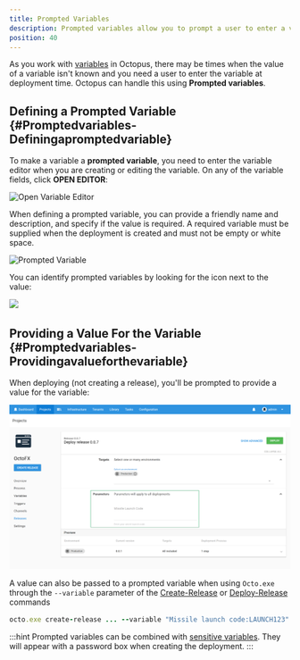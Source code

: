 ```yaml
---
title: Prompted Variables
description: Prompted variables allow you to prompt a user to enter a value rather than storing it in Octopus.
position: 40
---
```

As you work with [variables](/docs/deployment-process/variables/index.md) in Octopus, there may be times when the value of a variable isn't known and you need a user to enter the variable at deployment time. Octopus can handle this using **Prompted variables**.

## Defining a Prompted Variable {#Promptedvariables-Definingapromptedvariable}

To make a variable a **prompted variable**, you need to enter the variable editor when you are creating or editing the variable. On any of the variable fields, click **OPEN EDITOR**:

![Open Variable Editor](open-editor.png)

When defining a prompted variable, you can provide a friendly name and description, and specify if the value is required. A required variable must be supplied when the deployment is created and must not be empty or white space.

![Prompted Variable](prompted-variable.png)

You can identify prompted variables by looking for the icon next to the value:

![](prompted-variable-icon.png)

## Providing a Value For the Variable {#Promptedvariables-Providingavalueforthevariable}

When deploying (not creating a release), you'll be prompted to provide a value for the variable:

![Required prompted variable](/docs/images/3048314/3278301.png)

A value can also be passed to a prompted variable when using `Octo.exe` through the `--variable` parameter of the [Create-Release](/docs/octopus-rest-api/octo.exe-command-line/create-release.md) or [Deploy-Release](/docs/octopus-rest-api/octo.exe-command-line/deploy-release.md) commands

```ruby
octo.exe create-release ... --variable "Missile launch code:LAUNCH123" --variable "Variable 2:Some value"
```

:::hint
Prompted variables can be combined with [sensitive variables](/docs/deployment-process/variables/sensitive-variables.md). They will appear with a password box when creating the deployment.
:::
